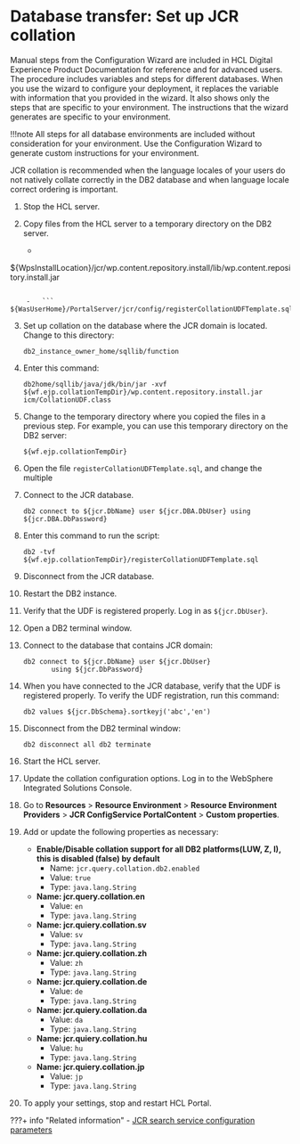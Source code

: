 # Database transfer: Set up JCR collation

Manual steps from the Configuration Wizard are included in HCL Digital Experience Product Documentation for reference and for advanced users. The procedure includes variables and steps for different databases. When you use the wizard to configure your deployment, it replaces the variable with information that you provided in the wizard. It also shows only the steps that are specific to your environment. The instructions that the wizard generates are specific to your environment.

!!!note
    All steps for all database environments are included without consideration for your environment. Use the Configuration Wizard to generate custom instructions for your environment.

JCR collation is recommended when the language locales of your users do not natively collate correctly in the DB2 database and when language locale correct ordering is important.

1.  Stop the HCL server.

2.  Copy files from the HCL server to a temporary directory on the DB2 server.

    -   ```
${WpsInstallLocation}/jcr/wp.content.repository.install/lib/wp.content.repository.install.jar
```

    -   ```
${WasUserHome}/PortalServer/jcr/config/registerCollationUDFTemplate.sql
```

3.  Set up collation on the database where the JCR domain is located. Change to this directory:

    ```
    db2_instance_owner_home/sqllib/function
    ```

4.  Enter this command:

    ```
    db2home/sqllib/java/jdk/bin/jar -xvf ${wf.ejp.collationTempDir}/wp.content.repository.install.jar icm/CollationUDF.class 
    ```

5.  Change to the temporary directory where you copied the files in a previous step. For example, you can use this temporary directory on the DB2 server:

    ```
    ${wf.ejp.collationTempDir}
    ```

6.  Open the file `registerCollationUDFTemplate.sql`, and change the multiple

7.  Connect to the JCR database.

    ```
    db2 connect to ${jcr.DbName} user ${jcr.DBA.DbUser} using ${jcr.DBA.DbPassword}
    ```

8.  Enter this command to run the script:

    ```
    db2 -tvf ${wf.ejp.collationTempDir}/registerCollationUDFTemplate.sql
    ```

9.  Disconnect from the JCR database.

10. Restart the DB2 instance.

11. Verify that the UDF is registered properly. Log in as `${jcr.DbUser}`.

12. Open a DB2 terminal window.

13. Connect to the database that contains JCR domain:

    ```
    db2 connect to ${jcr.DbName} user ${jcr.DbUser} 
           using ${jcr.DbPassword}
    ```

14. When you have connected to the JCR database, verify that the UDF is registered properly. To verify the UDF registration, run this command:

    ```
    db2 values ${jcr.DbSchema}.sortkeyj('abc','en')
    ```

15. Disconnect from the DB2 terminal window:

    ```
    db2 disconnect all db2 terminate
    ```

16. Start the HCL server.

17. Update the collation configuration options. Log in to the WebSphere Integrated Solutions Console.

18. Go to **Resources** \> **Resource Environment** \> **Resource Environment Providers** \> **JCR ConfigService PortalContent** \> **Custom properties**.

19. Add or update the following properties as necessary:

    -   **Enable/Disable collation support for all DB2 platforms\(LUW, Z, I\), this is disabled \(false\) by default**
        -   Name: `jcr.query.collation.db2.enabled`
        -   Value: `true`
        -   Type: `java.lang.String`
    -   **Name: jcr.query.collation.en**
        -   Value: `en`
        -   Type: `java.lang.String`
    -   **Name: jcr.quiery.collation.sv**
        -   Value: `sv`
        -   Type: `java.lang.String`
    -   **Name: jcr.quiery.collation.zh**
        -   Value: `zh`
        -   Type: `java.lang.String`
    -   **Name: jcr.quiery.collation.de**
        -   Value: `de`
        -   Type: `java.lang.String`
    -   **Name: jcr.quiery.collation.da**
        -   Value: `da`
        -   Type: `java.lang.String`
    -   **Name: jcr.quiery.collation.hu**
        -   Value: `hu`
        -   Type: `java.lang.String`
    -   **Name: jcr.quiery.collation.jp**
        -   Value: `jp`
        -   Type: `java.lang.String`
20. To apply your settings, stop and restart HCL Portal.



???+ info "Related information" 
    -   [JCR search service configuration parameters](../../../../build_sites/search/cfg_dx_search/search_service_params/jcr_srrcfgsrvc.md)

